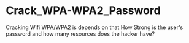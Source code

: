 # Crack_WPA-WPA2_Password
Cracking Wifi WPA/WPA2 is depends on that How Strong is the user's password and how many resources does the hacker have?
